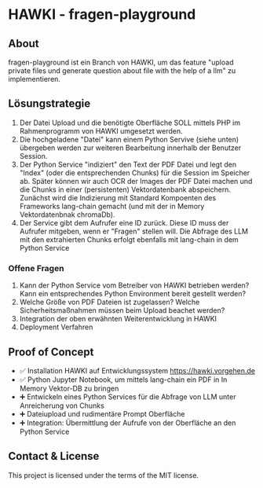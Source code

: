 # HAWKI - fragen-playground

## About

fragen-playground ist ein Branch von HAWKI, um das feature "upload private files und generate question about file with the help of a llm" zu implementieren.

## Lösungstrategie
1. Der Datei Upload und die benötigte Oberfläche SOLL mittels PHP im Rahmenprogramm von HAWKI umgesetzt werden.  
2. Die hochgeladene "Datei" kann einem Python Servive (siehe unten) übergeben werden zur weiteren Bearbeitung innerhalb der Benutzer Session.  
3. Der Python Service "indiziert" den Text der PDF Datei und legt den "Index" (oder die entsprechenden Chunks) für die Session im Speicher ab. Später können wir auch OCR der Images der PDF Datei machen und die Chunks in einer (persistenten) Vektordatenbank abspeichern. Zunächst wird die Indizierung mit Standard Kompoenten des Frameworks lang-chain gemacht (und mit der in Memory Vektordatenbnak chromaDb).  
4. Der Service gibt dem Aufrufer eine ID zurück. Diese ID muss der Aufrufer mitgeben, wenn er "Fragen" stellen will. Die Abfrage des LLM mit den extrahierten Chunks erfolgt ebenfalls mit lang-chain in dem Python Service  

### Offene Fragen 
1. Kann der Python Service vom Betreiber von HAWKI betrieben werden? Kann ein entsprechendes Python Environment bereit gestellt werden?
2. Welche Größe von PDF Dateien ist zugelassen? Welche Sicherheitsmaßnahmen müssen beim Upload beachet werden?
3. Integration der oben erwähnten Weiterentwicklung in HAWKI
4. Deployment Verfahren

## Proof of Concept
- :white_check_mark: Installation HAWKI auf Entwicklungssystem <https://hawki.vorgehen.de> 
- :white_check_mark: Python Jupyter Notebook, um mittels lang-chain ein PDF in In Memory Vektor-DB zu bringen
- :heavy_plus_sign: Entwickeln eines Python Services für die Abfrage von LLM unter Anreicherung von Chunks
- :heavy_plus_sign: Dateiupload und rudimentäre Prompt Oberfläche
- :heavy_plus_sign: Integration: Übermittlung der Aufrufe von der Oberfläche an den Python Service


## Contact & License

This project is licensed under the terms of the MIT license.
